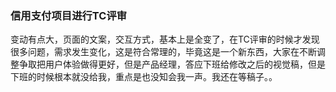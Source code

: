 ### 信用支付项目进行TC评审

变动有点大，页面的文案，交互方式，基本上是全变了，在TC评审的时候才发现很多问题，需求发生变化，这是符合常理的，毕竟这是一个新东西，大家在不断调整争取把用户体验做得更好，但是产品经理，答应下班给修改之后的视觉稿，但是下班的时候根本就没给我，重点是也没知会我一声。我还在等稿子。。

